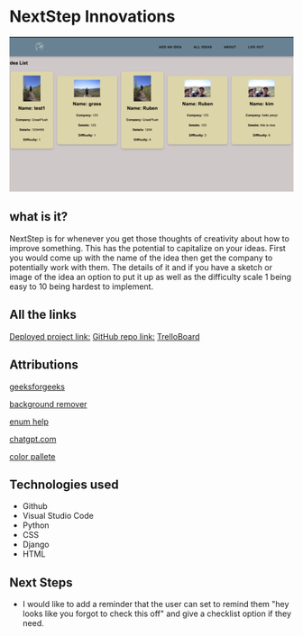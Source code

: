# NextStep Innovations
<img src="main_app/static/images/webpage.png" />

## what is it? 
NextStep is for whenever you get those thoughts of creativity about how to improve something. This has the potential to capitalize on your ideas. First you would come up with the name of the idea then get the company to potentially work with them. The details of it and if you have a sketch or image of the idea an option to put it up as well as the difficulty scale 1 being easy to 10 being hardest to implement.

## All the links
[Deployed project link:](https://nextstep-d44aeb47a178.herokuapp.com/)
[GitHub repo link:](https://github.com/kolaster123/NextStep/tree/main)
[TrelloBoard](https://trello.com/b/9OLoo1nTnextstep-innovations-taking-whats-good-and-making-it-even-better)


## Attributions


[geeksforgeeks](https://www.geeksforgeeks.org/imagefield-django-models/)

[background remover](https://www.remove.bg/)

[enum help](https://stackoverflow.com/questions/54802616/how-can-one-use-enums-as-a-choice-field-in-a-django-model)

[chatgpt.com](https://chatgpt.com/)

[color pallete](https://coolors.co/628395-96897b-dfd5a5-dbad6a-cf995f)

## Technologies used

* Github
* Visual Studio Code
* Python
* CSS 
* Django
* HTML

## Next Steps
* I would like to add a reminder that the user can set to remind them "hey looks like you forgot to check this off" and give a checklist option if they need.
